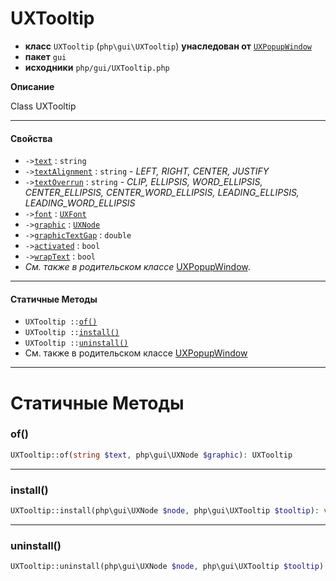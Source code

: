 # UXTooltip

- **класс** `UXTooltip` (`php\gui\UXTooltip`) **унаследован от** [`UXPopupWindow`](https://github.com/VenityStudio/android/tree/master/jphp-android-ext/api-docs/classes/php/gui/UXPopupWindow.ru.md)
- **пакет** `gui`
- **исходники** `php/gui/UXTooltip.php`

**Описание**

Class UXTooltip

---

#### Свойства

- `->`[`text`](#prop-text) : `string`
- `->`[`textAlignment`](#prop-textalignment) : `string` - _LEFT, RIGHT, CENTER, JUSTIFY_
- `->`[`textOverrun`](#prop-textoverrun) : `string` - _CLIP, ELLIPSIS, WORD_ELLIPSIS, CENTER_ELLIPSIS, CENTER_WORD_ELLIPSIS, LEADING_ELLIPSIS, LEADING_WORD_ELLIPSIS_
- `->`[`font`](#prop-font) : [`UXFont`](https://github.com/VenityStudio/android/tree/master/jphp-android-ext/api-docs/classes/php/gui/text/UXFont.ru.md)
- `->`[`graphic`](#prop-graphic) : [`UXNode`](https://github.com/VenityStudio/android/tree/master/jphp-android-ext/api-docs/classes/php/gui/UXNode.ru.md)
- `->`[`graphicTextGap`](#prop-graphictextgap) : `double`
- `->`[`activated`](#prop-activated) : `bool`
- `->`[`wrapText`](#prop-wraptext) : `bool`
- *См. также в родительском классе* [UXPopupWindow](https://github.com/VenityStudio/android/tree/master/jphp-android-ext/api-docs/classes/php/gui/UXPopupWindow.ru.md).

---

#### Статичные Методы

- `UXTooltip ::`[`of()`](#method-of)
- `UXTooltip ::`[`install()`](#method-install)
- `UXTooltip ::`[`uninstall()`](#method-uninstall)
- См. также в родительском классе [UXPopupWindow](https://github.com/VenityStudio/android/tree/master/jphp-android-ext/api-docs/classes/php/gui/UXPopupWindow.ru.md)

---
# Статичные Методы

<a name="method-of"></a>

### of()
```php
UXTooltip::of(string $text, php\gui\UXNode $graphic): UXTooltip
```

---

<a name="method-install"></a>

### install()
```php
UXTooltip::install(php\gui\UXNode $node, php\gui\UXTooltip $tooltip): void
```

---

<a name="method-uninstall"></a>

### uninstall()
```php
UXTooltip::uninstall(php\gui\UXNode $node, php\gui\UXTooltip $tooltip): void
```